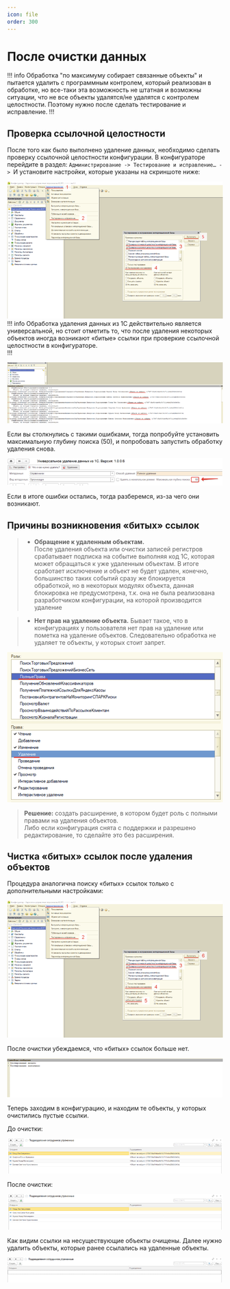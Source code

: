 ```yaml
---
icon: file 
order: 300
---
```


# После очистки данных

!!! info 
Обработка "по максимуму собирает связанные объекты" и пытается удалить с программным контролем, который реализован в обработке, но все-таки эта возможность не штатная и возможны ситуации, что не все объекты удалятся/не удалятся с контролем целостности. Поэтому нужно после сделать тестирование и исправление.
!!!

## Проверка ссылочной целостности
После того как было выполнено удаление данных, необходимо сделать проверку ссылочной целостности конфигурации. В конфигураторе перейдите в раздел: `Администрирование -> Тестирование и исправление… -> `И установите настройки, которые указаны на скриншоте ниже:

![Тестирование и исправление](static/01_ПослеОчисткиБазыДанных.png)
!!! info 
Обработка удаления данных из 1С действительно является универсальной, но стоит отметить то, что после удаления некоторых объектов иногда возникают «битые» ссылки при проверкие ссылочной целостности в конфигураторе.  
!!!

![Битые ссылки](static/02_ПослеОчисткиБазыДанных.png)

Если вы столкнулись с такими ошибками, тогда попробуйте установить максимальную глубину поиска (50), и попробовать запустить обработку удаления снова.

![Глубина поиска](static/03_ПослеОчисткиБазыДанных.png)

Если в итоге ошибки остались, тогда разберемся, из-за чего они возникают.  
## Причины возникновения «битых» ссылок

> * **Обращение к удаленным объектам.**  
После удаления объекта или очистки записей регистров срабатывает подписка на событие выполняя код 1С, которая может обращаться к уже удаленным объектам. В итоге сработает исключение и объект не будет удален, конечно, большинство таких событий сразу же блокируется обработкой, но в некоторых модулях объекта, данная блокировка не предусмотрена, т.к. она не была реализована разработчиком конфигурации, на которой производится удаление

> * **Нет прав на удаление объекта.**
Бывает такое, что в конфигурациях у пользователя нет прав на удаление или пометка на удаление объектов. Следовательно обработка не удаляет те объекты, у которых стоит запрет.

![Причины битых ссылок](static/04_ПослеОчисткиБазыДанных.png)

> **Решение:** создать расширение, в котором будет роль с полными правами на удаления объектов.  
> Либо если конфигурация снята с поддержки и разрешено редактирование, то сделайте это без расширения.

## Чистка «битых» ссылок после удаления объектов
Процедура аналогична поиску «битых» ссылок только с дополнительными настройками:

![Очищать ссылки](static/05_ПослеОчисткиБазыДанных.png)

После очистки убеждаемся, что «битых» ссылок больше нет.

![Тестирование на битые ссылкт](static/06_ПослеОчисткиБазыДанных.png)

Теперь заходим в конфигурацию, и находим те объекты, у которых очистились пустые ссылки.

До очистки:

![Проверка ссылок до очистки](static/07_ПослеОчисткиБазыДанных.png)

После очистки:

![Проверка ссылок после очистки](static/08_ПослеОчисткиБазыДанных.png)

Как видим ссылки на несуществующие объекты очищены.
Далее нужно удалить объекты, которые ранее ссылались на удаленные объекты.

![Проверка удаленных объектов](static/09_ПослеОчисткиБазыДанных.png)
